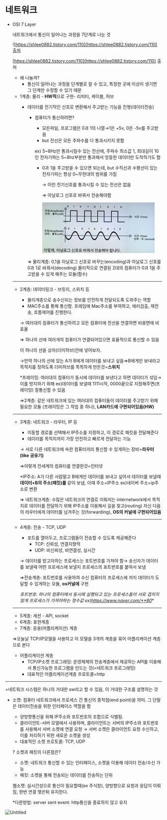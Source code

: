 # 네트워크

- OSI 7 Layer
    
    네트워크에서 통신이 일어나는 과정을 7단계로 나눈 것
    
    ![[https://shlee0882.tistory.com/110](https://shlee0882.tistory.com/110) 출처](/surim/week3/%EB%84%A4%ED%8A%B8%EC%9B%8C%ED%81%AC/osi7%EA%B3%84%EC%B8%B5.jpg)
    
    [https://shlee0882.tistory.com/110](https://shlee0882.tistory.com/110) 출처
    
    - 왜 나눌까?
        - 통신이 일어나는 과정을 단계별로 알 수 있고, 특정한 곳에 이상이 생기면 그 단계만 수정할 수 있기 때문
    - 1계층: 물리 - **HW적**으로 구현- 리피터, 케이블, 허브
        - 데이터를 전기적인 신호로 변환해서 주고받는 기능을 진행(데이터전송)
            - 컴퓨터가 통신하려면?
                - 모든파일, 프로그램은 0과 1의 나열→1은 +5v, 0은 -5v를 주고받음
                - but 전선은 모든 주파수를 다 통과시키지 못함
                
                ex) 5~8Hz만 통과시킬수 있는 전선에, 주파수 최소값 1, 최대길이 10인 전자기파는 5~8hz부분만 통과해서 엉뚱한 데이터만 도착하기도 함
                
                - 0과 1을 주고받을 수 있으면 되는데, but 수직선과 수평선이 있는 전자기파는 항상 0~무한대의 범위를 가짐
                    
                    → 이런 전기신호를 통과시킬 수 있는 전선은 없음 
                    
                    ⇒ 아날로그 신호로 바꿔서 전송해야함
                    
                    ![Untitled](/surim/week3/%EB%84%A4%ED%8A%B8%EC%9B%8C%ED%81%AC/Untitled.png)
                    
            
            ⇒ 물리계층: 0,1을 아날로그 신호로 바꾸는(encoding)과 아날로그 신호를 0과 1로 바꿔서(decoding) 물리적으로 연결된 2대의 컴퓨터가 0과 1을 주고받을 수 있게 해주는 모듈(함수)
            
    
    ---
    
    - 2계층: 데이터링크 - 브릿지, 스위치 등
        - 물리계층으로 송수신되는 정보를 안전하게 전달되도록 도와주는 역할
        - MAC주소를 통해 통신함. 프레임에 Mac주소를 부여하고, 에러검출, 재전송, 흐름제어를 진행한다.
        
        → 여러대의 컴퓨터가 통신하려고 모든 컴퓨터에 전선을 연결하면 비용면에 비효율
        
        ⇒ 하나의 선에 여러개의 컴퓨터가 연결되어있으면 효율적으로 통신할 수 있음
        
        이 하나의 선을 상자(더미허브)안에 넣어보자. 
        
        →만약 하나의 선에 있는 A가 B에게 데이터를 보내고 싶음⇒B에게만 보내라고 목적지를 정하도록 더미허브를 똑똑하게 만든것=**스위치**
        
        *프레이밍: 여러대의 컴퓨터가 동시에 데이터를 보낸다고 하면 데이터가 섞임→ 이를 방지하기 위해 ex)데이터를 보낼때 1111시작, 0000끝으로 지정해주면(프레이밍) 잘통신할 수 있음
        
        ⇒2계층: 같은 네트워크에 있는 여러대의 컴퓨터들이 데이터를 주고받기 위해 필요한 모듈 (프레이밍은 그 작업 중 하나), **LAN카드에 구현되어있음(HW)**
        
    
    ---
    
    - 3계층: 네트워크 - 라우터, IP 등
        - 이동할 경로를 선택해서 IP주소를 지정하고, 이 경로로 패킷을 전달해준다
        - 데이터를 목적지까지 가장 안전하고 빠르게 전달하는 기능
        
        → 서로 다른 네트워크에 속한 컴퓨터끼리 통신할 수 있게하는 장비=**라우터(like 공유기)**
        
        ⇒이렇게 전세계의 컴퓨터를 연결한것=인터넷
        
        *IP주소: A가 다른 사람말고 B에게만 데이터를 보내고 싶어서 데이터를 보낼때 **데이터+B의 주소(패킷)를** 같이 보냄, 이때 주소=IP주소 ex)네이버 주소=ip주소로 변환
        
        ⇒ 네트워크계층: 수많은 네트워크의 연결로 이뤄지는 internetwork에서 목적지로 데이터를 전달하기 위해 IP주소를 이용해서 길을 찾고(routing) 자신 다음의 라우터에게 데이터를 넘겨주는 것(forwarding), **OS의 커널에 구현되어있음**
        
        ---
        
    - 4계층: 전송 - TCP, UDP
        - 포트를 열어두고, 프로그램들이 전송할 수 있도록 제공해준다
            - TCP: 신뢰성, 연결지향적
            - UDP: 비신뢰성, 비연결성, 실시간
        
        → 데이터를 받고자하는 프로세스는 포트번호를 가져야 함→ 송신자가 데이터를 보낼때 어떤 프로세스에 보낼지 프로세스의 포트번호를 붙여서 보냄
        
        ⇒전송계층: 포트번호를 사용하여 수신 컴퓨터의 프로세스에 까지 데이터가 도달할 수 있게하는 모듈, **os커널에** 구현
        
        *포트번호: 하나의 컴퓨터에서 동시에 실행되고 있는 프로세스들이 서로 겹치지 않게 프로세스가 가져야하는 정수값 ex)https://www.naver.com/**80**
        
    
    ---
    
    - 5계층: 세션 - API, socket
    - 6계층: 표현계층
    - 7계층: 응용(어플리케이션) 계층
    
    ⇒오늘날 TCP/IP모델을 사용하고 이 모델을 3개의 계층을 묶어 어플리케이션 계층으로 본다
    
    - 어플리케이션 계층
        - TCP/IP소켓 프로그래밍: 운영체제의 전송계층에서 제공하는 API를 이용해서 통신가능한 프로그램을 만드는 것(=네트워크 프로그래밍)
        - 대표적인 어플리케이션계층 프로토콜=http

---

=네트워크 시스템은 하나의 거대한 sw라고 할 수 있음, 이 거대한 구조를 설명하는 것

- 소켓: 컴퓨터 네트워크에서 프로세스 간 통신의 종착점(end point)을 의미. 그 단말은 데이터전송을 위한 인터페이스 역할을 함
    - 양방향통신을 위해 IP주소와 포트번호의 조합으로 식별됨.
    - 클라이언트-서버 모델에서 사용하며, 클라이언트는 서버의 IP주소와 포트번호를 사용해서 서버 소켓에 연결 요청 → 서버 소켓은 클라이언트 요청 수신하고, 이를 처리하기 위한 새로운 소켓을 생성
    - 대표적인 소켓 프로토콜: TCP, UDP
    
    ? 소켓과 패킷의 다른점은?
    
    - 소켓: 네트워크 통신할 수 있는 인터페이스, 소켓을 이용해 데이터 전송/수신 가능
    - 패킷: 소켓을 통해 전송되는 데이터를 전송하는 단위
    
    웹소켓: 실시간성으로 통신이 필요할때(ex 주식창), 양방향으로 요청과 응답이 이뤄짐, 한번 연결 맺은뒤 유지한다.
    
    *다른방법: server sent event: http통신을 종료하지 않고 유지

![Untitled](/week3/%EB%84%A4%ED%8A%B8%EC%9B%8C%ED%81%AC/Untitled%201.png)